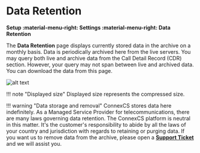 # Data Retention
**Setup :material-menu-right: Settings :material-menu-right: Data Retention**

The **Data Retention** page displays currently stored data in the archive on a monthly basis. Data is periodically archived here from the live servers. You may query both live and archive data from the Call Detail Record (CDR) section. However, your query may not span between live and archived data. You can download the data from this page.

![alt text][data-retention]

!!! note "Displayed size"
    Displayed size represents the compressed size. 


!!! warning "Data storage and removal"
    ConnexCS stores data here indefinitely. As a Managed Service Provider for telecommunications, there are many laws governing data retention. The ConnexCS platform is neutral in this matter. It's the customer's responsibility to abide by all the laws of your country and jurisdiction with regards to retaining or purging data. If you want us to remove data from the archive, please open a **[Support Ticket](https://docs.connexcs.com/reporting-problems/#tickets)** and we will assist you. 

[data-retention]: /setup/img/data-retention.png "Data Retention"
